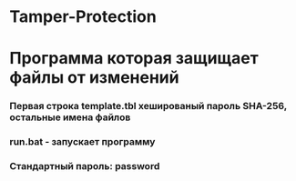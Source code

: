 # Tamper-Protection
# Программа которая защищает файлы от изменений
### Первая строка template.tbl хешированый пароль SHA-256, остальные имена файлов
### run.bat - запускает программу
### Стандартный пароль: password
